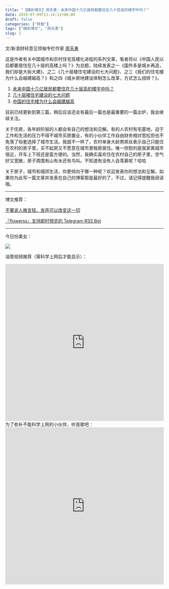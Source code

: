 ```yaml
---
title: "【精彩博文】周天勇：未来中国十几亿居民都要住在几十层高的楼宇中吗？"
date: 2019-07-09T13:14:12+08:00
draft: false
categories: ["转载"]
tags: ["精彩博文", "周天勇"]
slug: 2
---
```


文/新浪财经意见领袖专栏作家 [周天勇](http://finance.sina.com.cn/zl/author.d.html?uid=1785075601)  

这是作者有关中国城市和农村住宅高楼化进程的系列文章，笔者将以《中国人民以后都要居住在几十层的高楼上吗？》为总题，陆续发表之一《国外多是城乡再造，我们却是大拆大建》、之二《几十层楼住宅建设的七大问题》、之三《我们的住宅楼为什么会越建越高？》和之四《城乡房地建设体制怎么改革，方式怎么扭转？》。

1. [未来中国十几亿居民都要住在几十层高的楼宇中吗？](http://finance.sina.com.cn/zl/china/2019-06-27/zl-ihytcerk9747410.shtml)
2. [几十层楼住宅建设的七大问题](http://finance.sina.com.cn/zl/china/2019-07-01/zl-ihytcitk8887541.shtml)
3. [中国的住宅楼为什么会越建越高](http://finance.sina.com.cn/zl/china/2019-07-08/zl-ihytcitm0392730.shtml)

目前已经更新到第三篇，稍后应该还会有最后一篇也是最重要的一篇出炉，我会继续关注。

关于住房，各年龄阶层的人都会有自己的想法和见解。有的人农村有宅基地，迫于工作和生活的压力不得不城市买房置业，有的小伙伴工作自由财务相对宽松但也不免落了俗套选择了城市生活。我就不一样了，农村单身大龄男屌丝表示自己只能住在农村的房子里，买不起房又不愿意在城市里租房居住。唯一欣慰的是我家离城市很近，开车上下班还是蛮方便的。当然，我确实喜欢住在农村自己的房子里，空气好又宽敞，房子周围有山有水还有鸟叫。不知道有没有人会羡慕呢？哈哈

关于房子，城市和城郊生活，你更倾向于哪一种呢？欢迎发表你的想法和见解。如果你为此写一篇文章并发表在自己的博客那是最好的了，不过，请记得提醒我阅读哦。

---

博文推荐：

[不要说人微言轻，发声可以改变这一切](http://www.wangpei.net/2019/a-weibo-post-can-change-the-world/)

[『flowerss』支持即时预览的 Telegram RSS Bot](https://hesay.me/posts/flowerss/)

---

今日份美女：

![](https://img.1078503.org/imgs/2019/07/9f49cceb24e4051f.jpg)



油管视频推荐（需科学上网后才能显示）：

<iframe width="100%" height="498" src="https://www.youtube.com/embed/W_QP506psq0" frameborder="0" allow="accelerometer; autoplay; encrypted-media; gyroscope; picture-in-picture" allowfullscreen></iframe>
为了弥补不能科学上网的小伙伴，听首歌吧：

<iframe height=498 width=100% src='http://player.youku.com/embed/XNDIyNTk4MzY1Ng==' frameborder=0 allowfullscreen></iframe>
